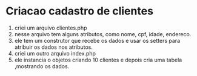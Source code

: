 # Criacao cadastro de clientes

1. criei um arquivo clientes.php
2. nesse arquivo tem alguns atributos, como nome, cpf, idade, endereco.
3. ele tem um construtor que recebe os dados e usar os setters para atribuir os dados nos atributos.
4. criei um outro arquivo index.php
5. ele instancia o objetos criando 10 clientes e depois cria uma tabela ,mostrando os dados.

